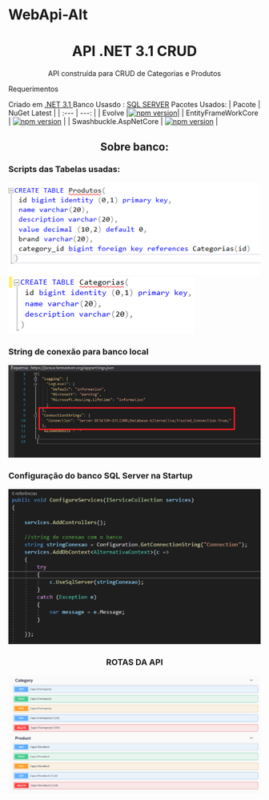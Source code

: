 # WebApi-Alt

<h1 align="center">API .NET 3.1  CRUD </h1>
<p align="center">API construída para CRUD de Categorias e Produtos</p>



Requerimentos

Criado em <a href="https://dotnet.microsoft.com/download">.NET 3.1 </a> 
Banco Usasdo :  <a href="https://www.microsoft.com/pt-br/sql-server/sql-server-downloads">SQL SERVER</a>
Pacotes Usados:
| Pacote  | NuGet Latest |
| :---         |          ---: |
| Evolve   |[![npm version](https://img.shields.io/nuget/v/Evolve)](https://www.nuget.org/packages/Evolve)|
| EntityFrameWorkCore  | [![npm version](https://img.shields.io/nuget/v/Microsoft.EntityFrameworkCore)](https://www.nuget.org/packages/Microsoft.EntityFrameworkCore)   |
| Swashbuckle.AspNetCore  | [![npm version](https://img.shields.io/nuget/v/Evolve)](https://www.nuget.org/packages/Swashbuckle.AspNetCore/)   |



<h2 align="center">Sobre banco: </h2>

<h3>Scripts das Tabelas usadas:</h3>
<img alt="NextLevelWeek" title="#NextLevelWeek" src="https://github.com/evanzs/WebApi-Alt/blob/main/WebApiAlternativa/imgs/scriptProduto.png" />
 <img alt="NextLevelWeek" title="#NextLevelWeek" src="https://github.com/evanzs/WebApi-Alt/blob/main/WebApiAlternativa/imgs/scriptCategoria.png" />
 
 
<h3>String de conexão para banco local</h3>
 <img alt="NextLevelWeek" title="#NextLevelWeek" src="https://github.com/evanzs/WebApi-Alt/blob/main/WebApiAlternativa/imgs/stringCone.png" />
 
<h3>Configuração do banco SQL Server na Startup</h3>
  <img alt="NextLevelWeek" title="#NextLevelWeek" src="https://github.com/evanzs/WebApi-Alt/blob/main/WebApiAlternativa/imgs/startupCone.png" />


<h3 align="center">ROTAS DA API</h3>
 <img alt="NextLevelWeek" title="#NextLevelWeek" src="https://github.com/evanzs/WebApi-Alt/blob/main/WebApiAlternativa/imgs/Rotas.png" />   
